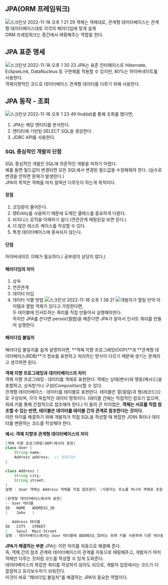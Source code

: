 ## JPA(ORM 프레임워크)
![스크린샷 2022-11-18 오후 1 21 29](https://github.com/user-attachments/assets/fc75389e-5c58-43cf-af05-eedf5e1da5dc)
객체는 객체대로, 관계형 데이터베이스는 관계형 데이터베이스대로 각각의 패러다임에 맞게 설계  
ORM 프레임워크는 중간에서 매핑해주는 역할을 한다.  

## JPA 표준 명세
![스크린샷 2022-11-18 오후 1 30 23](https://github.com/user-attachments/assets/d45152c9-ebf6-4a65-b356-c277faf56be0)
JPA는 표준 인터페이스로 Hibernate, EclipseLink, DataNucleus 등 구현체를 적용할 수 있지만, 80%는 하이버네이트를 사용한다.  
객체지향적인 코드로 데이터베이스 관계형 데이터를 다루기 위해 사용한다.  

## JPA 동작 - 조회
![스크린샷 2022-11-18 오후 1 23 49](https://github.com/user-attachments/assets/f1e1768b-e65f-4888-a21c-c283ba02d529)
find(id)를 통해 조회를 했다면,  
1. JPA는 해당 엔티티를 분석한다.  
2. 엔티티에 기반된 SELECT SQL을 생성한다.  
3. JDBC API를 사용한다.  

### SQL 중심적인 개발의 단점
SQL 중심적인 개발은 SQL에 의존적인 개발을 피하기 어렵다.  
예를 들면 필드값이 변경되면 모든 SQL에서 변경된 필드값을 수정해줘야 한다. (실수로 변경을 안하면 문제가 발생한다.)  
JPA의 목적은 객체를 마치 컬렉션 다루듯이 하는게 목적이다.  

#### 장점
1. 코딩량이 줄어든다.  
2. @Entity를 사용하기 때문에 도메인 클래스를 중요하게 다룬다.  
3. 비지니스 로직을 이해하기 쉽다.(연관관계 매핑된걸 보면 된다.)  
4. 더 많은 테스트 케이스를 작성할 수 있다.  
5. 특정 데이터베이스에 종속되지 않는다.

#### 단점
하이버네이트 이해가 필요하다.( 공부량이 상당히 많다.)

#### 패러다임의 차이
1. 상속
2. 연관관계
3. 데이터 타입
4. 데이터 식별 방법
![스크린샷 2022-11-18 오후 1 38 21](https://github.com/user-attachments/assets/b594e913-1175-45c0-851f-9fcd1e654583)
![개발자가 할일](https://github.com/user-attachments/assets/57dd52f9-1b05-4743-960c-dd1225b6c106)
만약 아이템과 앨범 객체가 있다고 가정한다면,  
두 테이블에 인서트하는 쿼리를 직접 만들어서 실행해야한다.  
하지만 JPA를 쓴다면 persist(앨범)을 해준다면 JPA가 알아서 인서트 쿼리를 만들어 실행한다.

#### 패러다임 불일치
패러다임 불일치를 쉽게 설명하자면, **객체 지향 프로그래밍(OOP)**과 **관계형 데이터베이스(RDB)**가 정보를 표현하고 처리하는 방식이 다르기 때문에 생기는 문제라고 생각하면 된다.  

**객체 지향 프로그래밍과 데이터베이스의 차이**  
객체 지향 프로그래밍 : 데이터를 객체로 표현한다. 객체는 상태(변수)와 행동(메서드)을 포함하고, 상속받거나 구성(Composition)할 수 있다.  
관계형 데이터베이스 : 데이터를 테이블로 표현한다. 테이블은 열(컬럼)과 행(레코드)으로 구성되며, 각각 독립적인 데이터 항목이다. (테이블 간에는 직접적인 참조가 없으며, 외래 키를 통해 간접적으로 참조해야 한다.)
이 둘의 큰 차이점은, **객체는 서로를 직접 참조할 수 있는 반면, 테이블은 데이터를 테이블 간의 관계로 참조한다는 것이다.**  
이런 차이를 해결하기 위해 개발자가 직접 SQL을 작성할 때 복잡한 JOIN 쿼리나 데이터를 변환하는 코드를 작성해야 한다.  
  
**예시: 객체 지향과 관계형 데이터베이스의 차이**
```java
[객체 지향 프로그래밍(OOP)에서의 표현]  
class User {
    String name;
    Address address;  // 컴포지션
}

class Address {
    String city;
    String street;
}
설명 : User 객체는 Address 객체를 직접 참조한다. (사용자는 주소를 하나의 객체로 포함)  

[관계형 데이터베이스에서의 표현]
-- User 테이블
ID   NAME   ADDRESS_ID
1    John   1

-- Address 테이블
ID   CITY   STREET
1    Seoul  Main Street
설명 : 데이터베이스에서는 User 테이블에 ADDRESS_ID라는 외래 키를 사용하여 다른 테이블의 데이터를 참조한다. (Address 테이블과 User 테이블은 분리되어 있으며, 두 테이블 간의 관계를 외래 키로 연결)  
```

**JPA가 해결하는 부분**
JPA는 이런 차이를 자동으로 해결해 준다.  
즉, 객체 간의 참조 관계와 데이터베이스의 관계를 자동으로 매핑해주고, 개발자가 마치 객체만 다루는 것처럼 코드를 작성할 수 있게 도와준다.  
데이터베이스의 복잡한 쿼리를 작성하지 않아도 되므로, 개발자 입장에서는 코드가 더 깔끔하고 유지보수하기 쉬워진다.  
이것이 바로 "패러다임 불일치"를 해결하는 JPA의 중요한 역할이다.  
















